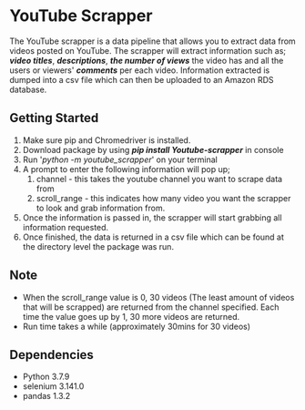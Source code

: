 # YouTube Scrapper
The YouTube scrapper is a data pipeline that allows you to extract data from videos posted on YouTube.
The scrapper will extract information such as; **_video titles_**, **_descriptions_**, **_the number 
of views_** the video has and all the users or viewers' **_comments_** per each video. Information extracted is 
dumped into a csv file which can then be uploaded to an Amazon RDS database.

## Getting Started
1. Make sure pip and Chromedriver is installed.
2. Download package by using _**pip install Youtube-scrapper**_ in console
3. Run '_python -m youtube_scrapper_' on your terminal
4. A prompt to enter the following information will pop up;
   1. channel - this takes the youtube channel you want to scrape data from
   2. scroll_range - this indicates how many video you want the scrapper to look and grab information from.
5. Once the information is passed in, the scrapper will start grabbing all information requested. 
6. Once finished, the data is returned in a csv file which can be found at the directory level the package was run.

## Note
+ When the scroll_range value is 0, 30 videos (The least amount of videos that will be scrapped) are returned from the channel specified. Each time the value goes up by 1, 30 more videos are returned.
+ Run time takes a while (approximately 30mins for 30 videos)

## Dependencies
+ Python 3.7.9
+ selenium 3.141.0
+ pandas 1.3.2